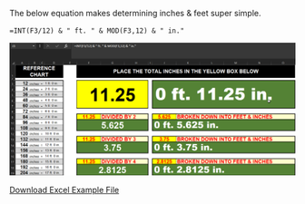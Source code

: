 The below equation makes determining inches & feet super simple.


```
=INT(F3/12) & " ft. " & MOD(F3,12) & " in."
```
<img src="https://github.com/Steven-D-Morgan/Cross-Platform-Cheat-Sheets/blob/main/Images/Excel/Measuring_Feet_Inches.png?raw=true">

[Download Excel Example File](https://www.google.com)



